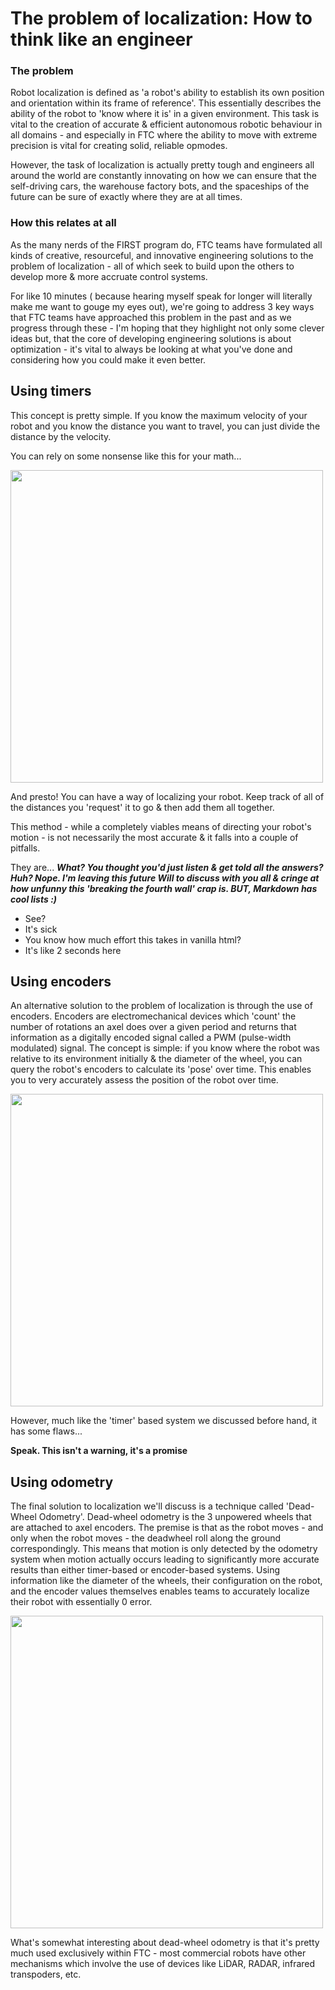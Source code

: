 # The problem of localization: How to think like an engineer

### The problem

Robot localization is defined as 'a robot's ability to establish its own position and orientation within its frame of reference'. This essentially describes the ability of the robot to 'know where it is' in a given environment. This task is vital to the creation of accurate & efficient autonomous robotic behaviour in all domains - and especially in FTC where the ability to move with extreme precision is vital for creating solid, reliable opmodes. 

However, the task of localization is actually pretty tough and engineers all around the world are constantly innovating on how we can ensure that the self-driving cars, the warehouse factory bots, and the spaceships of the future can be sure of exactly where they are at all times.

### How this relates at all

As the many nerds of the FIRST program do, FTC teams have formulated all kinds of creative, resourceful, and innovative engineering solutions to the problem of localization - all of which seek to build upon the others to develop more & more accruate control systems. 

For like 10 minutes ( because hearing myself speak for longer will literally make me want to gouge my eyes out), we're going to address 3 key ways that FTC teams have approached this problem in the past and as we progress through these - I'm hoping that they highlight not only some clever ideas but, that the core of developing engineering solutions is about optimization - it's vital to always be looking at what you've done and considering how you could make it even better.

## Using timers

This concept is pretty simple. If you know the maximum velocity of your robot and you know the distance you want to travel, you can just divide the distance by the velocity.

You can rely on some nonsense like this for your math...

<img src="https://images.saymedia-content.com/.image/t_share/MTc0MTc0MDM4NTM1NDQ4NDQ0/using-the-magic-triangle-for-speed-distance-and-time-compound-measures.jpg" width="500"/>

And presto! You can have a way of localizing your robot. Keep track of all of the distances you 'request' it to go & then add them all together.

This method - while a completely viables means of directing your robot's motion - is not necessarily the most accurate & it falls into a couple of pitfalls.

They are... ***What? You thought you'd just listen & get told all the answers? Huh? Nope. I'm leaving this future Will to discuss with you all & cringe at how unfunny this 'breaking the fourth wall' crap is. BUT, Markdown has cool lists :)***

- See?
- It's sick
- You know how much effort this takes in vanilla html?
- It's like 2 seconds here


## Using encoders

An alternative solution to the problem of localization is through the use of encoders. Encoders are electromechanical devices which 'count' the number of rotations an axel does over a given period and returns that information as a digitally encoded signal called a PWM (pulse-width modulated) signal. The concept is simple: if you know where the robot was relative to its environment initially & the diameter of the wheel, you can query the robot's encoders to calculate its 'pose' over time. This enables you to very accurately assess the position of the robot over time.

<img src="https://blog.pitsco.com/hs-fs/hubfs/Blog%20Images/Torquenado2-1366-0917.png?width=514&name=Torquenado2-1366-0917.png" width="500">

However, much like the 'timer' based system we discussed before hand, it has some flaws...

**Speak. This isn't a warning, it's a promise**

## Using odometry

The final solution to localization we'll discuss is a technique called 'Dead-Wheel Odometry'. Dead-wheel odometry is the 3 unpowered wheels that are attached to axel encoders. The premise is that as the robot moves - and only when the robot moves - the deadwheel roll along the ground correspondingly. This means that motion is only detected by the odometry system when motion actually occurs leading to significantly more accurate results than either timer-based or encoder-based systems. Using information like the diameter of the wheels, their configuration on the robot, and the encoder values themselves enables teams to accurately localize their robot with essentially 0 error.

<img src="https://i.stack.imgur.com/B0PzT.jpg" width="500">

What's somewhat interesting about dead-wheel odometry is that it's pretty much used exclusively within FTC - most commercial robots have other mechanisms which involve the use of devices like LiDAR, RADAR, infrared transpoders, etc. 

